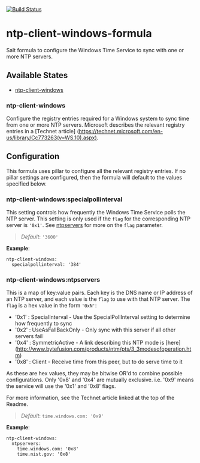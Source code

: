 [![Build Status](https://travis-ci.org/plus3it/ntp-client-windows-formula.svg)](https://travis-ci.org/plus3it/ntp-client-windows-formula)

# ntp-client-windows-formula
Salt formula to configure the Windows Time Service to sync with one or more
NTP servers.


## Available States

- [ntp-client-windows](#ntp-client-windows)


### ntp-client-windows

Configure the registry entries required for a Windows system to sync time from
one or more NTP servers. Microsoft describes the relevant registry entries in
a [Technet article]
(https://technet.microsoft.com/en-us/library/Cc773263(v=WS.10).aspx).


## Configuration

This formula uses pillar to configure all the relevant registry entries. If no
pillar settings are configured, then the formula will default to the values
specified below.


### ntp-client-windows:specialpollinterval

This setting controls how frequently the Windows Time Service polls the NTP
server. This setting is only used if the `flag` for the corresponding NTP
server is `'0x1'`. See [ntpservers](#ntp-client-windows:ntpservers) for more
on the `flag` parameter.

>*Default*: `'3600'`

**Example**:

```
ntp-client-windows:
  specialpollinterval: '384'
```


### ntp-client-windows:ntpservers

This is a map of key:value pairs. Each key is the DNS name or IP address of an
NTP server, and each value is the `flag` to use with that NTP server. The
`flag` is a hex value in the form `'0xN'`:

- '0x1' : SpecialInterval - Use the SpecialPollInterval setting to determine
how frequently to sync
- '0x2' : UseAsFallBackOnly - Only sync with this server if all other servers fail
- '0x4' : SymmetricActive - A link describing this NTP mode is [here]
(http://www.bytefusion.com/products/ntm/pts/3_3modesofoperation.htm)
- '0x8' : Client - Receive time from this peer, but to do serve time to it

As these are hex values, they may be bitwise OR'd to combine possible
configurations. Only '0x8' and '0x4' are mutually exclusive. i.e. '0x9' means
the service will use the '0x1' and '0x8' flags. 

For more information, see the Technet article linked at the top of the Readme.

>*Default*: `time.windows.com: '0x9'`

**Example**:

```
ntp-client-windows:
  ntpservers:
    time.windows.com: '0x8'
    time.nist.gov: '0x8'
```
